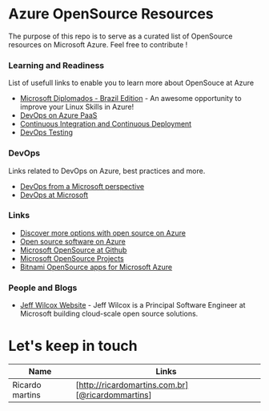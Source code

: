 # Azure OpenSource Resources
The purpose of this repo is to serve as a curated list of OpenSource resources on Microsoft Azure.
Feel free to contribute !

### Learning and Readiness
List of usefull links to enable you to learn more about OpenSouce at Azure

* [Microsoft Diplomados - Brazil Edition](http://www.microsoftdiplomados.com/brasil/) - An awesome opportunity to improve your Linux Skills in Azure!
* [DevOps on Azure PaaS](https://openedx.microsoft.com/courses/course-v1:Microsoft+DevOps200.1+2017_T1/about)
* [Continuous Integration and Continuous Deployment](https://openedx.microsoft.com/courses/course-v1:Microsoft+DevOps200.3+2017_T1/about)
* [DevOps Testing](https://openedx.microsoft.com/courses/course-v1:Microsoft+DEVOPS200.5+2017_T1/about)


### DevOps
Links related to DevOps on Azure, best practices and more.

* [DevOps from a Microsoft perspective](https://www.visualstudio.com/devops/)
* [DevOps at Microsoft](https://www.visualstudio.com/en-us/articles/devopsmsft/overview)


### Links

* [Discover more options with open source on Azure](https://azure.microsoft.com/en-us/overview/choose-azure-opensource/)
* [Open source software on Azure](https://azure.microsoft.com/en-us/overview/open-source/)
* [Microsoft OpenSource at Github](https://azure.github.io/) 
* [Microsoft OpenSource Projects](https://opensource.microsoft.com/)
* [Bitnami OpenSource apps for Microsoft Azure](https://bitnami.com/azure)


### People and Blogs
* [Jeff Wilcox Website](https://www.jeff.wilcox.name/) - Jeff Wilcox is a Principal Software Engineer at Microsoft building cloud-scale open source solutions.

# Let's keep in touch

| Name | Links |
| ------ | ------ |
| Ricardo martins | [http://ricardomartins.com.br] [[@ricardommartins](http://twitter.com/ricardommartins)] |
